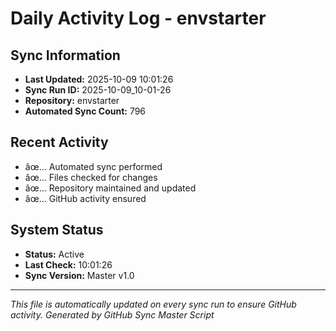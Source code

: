 ﻿# Daily Activity Log - envstarter

## Sync Information
- **Last Updated:** 2025-10-09 10:01:26
- **Sync Run ID:** 2025-10-09_10-01-26
- **Repository:** envstarter
- **Automated Sync Count:** 796

## Recent Activity
- âœ… Automated sync performed
- âœ… Files checked for changes
- âœ… Repository maintained and updated
- âœ… GitHub activity ensured

## System Status
- **Status:** Active
- **Last Check:** 10:01:26
- **Sync Version:** Master v1.0

---
*This file is automatically updated on every sync run to ensure GitHub activity.*
*Generated by GitHub Sync Master Script*
